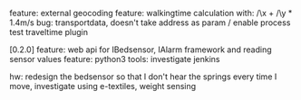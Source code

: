 feature: external geocoding
feature: walkingtime calculation with: /\x + /\y * 1.4m/s
bug: transportdata, doesn't take address as param / enable process test traveltime plugin


[0.2.0]
feature: web api for IBedsensor, IAlarm framework and reading sensor values
feature: python3
tools: investigate jenkins

hw: redesign the bedsensor so that I don't hear the springs every time I move, investigate using e-textiles, weight sensing

